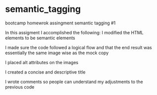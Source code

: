 # semantic_tagging
bootcamp homewrok assingment semantic tagging #1 

In this assigment I accomplished the following:
I modified the HTML elements to be semantic elements

I made sure the code followed a logical flow and that the end result was essentially the same image wise as the mock copy

I placed alt attributes on the images

I created a concise and descriptive title 

I wrote comments so people can understand my adjustments to the previous code 